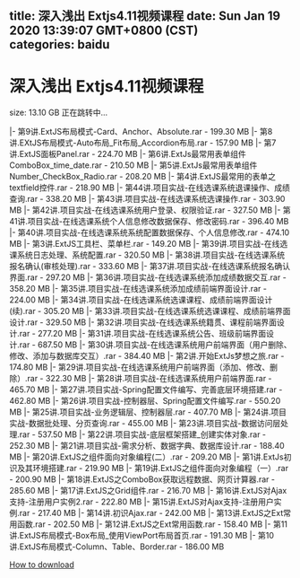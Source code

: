 
title: 深入浅出 Extjs4.11视频课程
date: Sun Jan 19 2020 13:39:07 GMT+0800 (CST)    
categories: baidu
---

# 深入浅出 Extjs4.11视频课程
size: 13.10 GB
 正在跳转中...
 
|- 第9讲.ExtJS布局模式-Card、Anchor、Absolute.rar - 199.30 MB
|- 第8讲.EXtJS布局模式-Auto布局_Fit布局_Accordion布局.rar - 157.90 MB
|- 第7讲.ExtJS面板Panel.rar - 224.70 MB
|- 第6讲.ExtJs最常用表单组件ComboBox_time_date.rar - 210.50 MB
|- 第5讲.ExtJs最常用表单组件Number_CheckBox_Radio.rar - 208.20 MB
|- 第4讲.ExtJS最常用的表单之textfield控件.rar - 218.90 MB
|- 第44讲.项目实战-在线选课系统退课操作、成绩查询.rar - 338.20 MB
|- 第43讲.项目实战-在线选课系统选课操作.rar - 303.90 MB
|- 第42讲.项目实战-在线选课系统用户登录、权限验证.rar - 327.50 MB
|- 第41讲.项目实战-在线选课系统个人信息修改数据保存、修改密码.rar - 396.40 MB
|- 第40讲.项目实战-在线选课系统系统配置数据保存、个人信息修改.rar - 474.10 MB
|- 第3讲.ExtJS工具栏、菜单栏.rar - 149.20 MB
|- 第39讲.项目实战-在线选课系统日志处理、系统配置.rar - 320.50 MB
|- 第38讲.项目实战-在线选课系统报名确认(审核处理).rar - 333.60 MB
|- 第37讲.项目实战-在线选课系统报名确认界面.rar - 297.20 MB
|- 第36讲.项目实战-在线选课系统添加成绩数据交互.rar - 358.20 MB
|- 第35讲.项目实战-在线选课系统添加成绩前端界面设计.rar - 224.00 MB
|- 第34讲.项目实战-在线选课系统选课课程、成绩前端界面设计(续).rar - 305.20 MB
|- 第33讲.项目实战-在线选课系统选课课程、成绩前端界面设计.rar - 329.50 MB
|- 第32讲.项目实战-在线选课系统籍贯、课程前端界面设计.rar - 277.20 MB
|- 第31讲.项目实战-在线选课系统公告、班级前端界面设计.rar - 687.50 MB
|- 第30讲.项目实战-在线选课系统用户前端界面（用户删除、修改、添加与数据库交互）.rar - 384.40 MB
|- 第2讲.开始ExtJs梦想之旅.rar - 174.80 MB
|- 第29讲.项目实战-在线选课系统用户前端界面（添加、修改、删除）.rar - 322.30 MB
|- 第28讲.项目实战-在线选课系统用户前端界面.rar - 465.70 MB
|- 第27讲.项目实战-Spring配置文件编写、完善底层环境搭建.rar - 462.80 MB
|- 第26讲.项目实战-控制器层、Spring配置文件编写.rar - 550.20 MB
|- 第25讲.项目实战-业务逻辑层、控制器层.rar - 407.70 MB
|- 第24讲.项目实战-数据批处理、分页查询.rar - 455.00 MB
|- 第23讲.项目实战-数据访问层处理.rar - 537.50 MB
|- 第22讲.项目实战-底层框架搭建_创建实体对象.rar - 252.30 MB
|- 第21讲.项目实战-需求分析、数据字典、数据库设计.rar - 188.40 MB
|- 第20讲.ExtJS之组件面向对象编程(二）.rar - 209.20 MB
|- 第1讲.ExtJs初识及其环境搭建.rar - 219.90 MB
|- 第19讲.ExtJS之组件面向对象编程（一）.rar - 200.90 MB
|- 第18讲.ExtJS之ComboBox获取远程数据、网页计算器.rar - 285.60 MB
|- 第17讲.ExtJS之Grid组件.rar - 216.70 MB
|- 第16讲.ExtJS对Ajax支持-注册用户实例2.rar - 222.80 MB
|- 第15讲.ExtJS对Ajax支持-注册用户实例.rar - 217.40 MB
|- 第14讲.初识Ajax.rar - 242.00 MB
|- 第13讲.ExtJS之Ext常用函数.rar - 202.50 MB
|- 第12讲.ExtJS之Ext常用函数.rar - 158.40 MB
|- 第11讲.ExtJS布局模式-Box布局_使用ViewPort布局首页.rar - 191.30 MB
|- 第10讲.ExtJS布局模式-Column、Table、Border.rar - 186.00 MB

[How to download](https://bpcam.bemobtrk.com/go/2ceec3aa-1ca2-46d6-b9ff-aaa5c184517c?jno=3532)